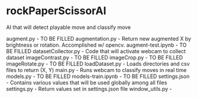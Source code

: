 # rockPaperScissorAI
AI that will detect playable move and classify move

augment.py - TO BE FILLED
augmentation.py - Return new augmented X by brightness or rotation. Accomplished w/ opencv.
augment-test.ipynb - TO BE FILLED
datasetCollector.py - Code that will activate webcam to collect dataset
imageContrast.py - TO BE FILLED
imageCrop.py - TO BE FILLED
imageRotate.py - TO BE FILLED
loadDataset.py - Loads directories and csv files to return (X, Y)
main.py - Runs webcam to classify moves in real time
models.py - TO BE FILLED
models-train.ipynb - TO BE FILLED
settings.json - Contains various values that will be used globally among all files
settings.py - Return values set in settings.json file
window_utils.py - 